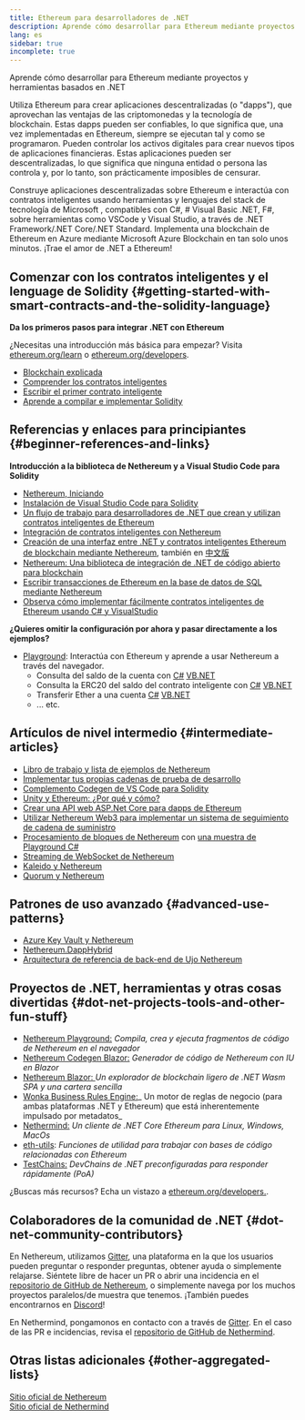 ```yaml
---
title: Ethereum para desarrolladores de .NET
description: Aprende cómo desarrollar para Ethereum mediante proyectos y herramientas basados en .NET
lang: es
sidebar: true
incomplete: true
---
```


<div class="featured">Aprende cómo desarrollar para Ethereum mediante proyectos y herramientas basados en .NET</div>

Utiliza Ethereum para crear aplicaciones descentralizadas (o "dapps"), que aprovechan las ventajas de las criptomonedas y la tecnología de blockchain. Estas dapps pueden ser confiables, lo que significa que, una vez implementadas en Ethereum, siempre se ejecutan tal y como se programaron. Pueden controlar los activos digitales para crear nuevos tipos de aplicaciones financieras. Estas aplicaciones pueden ser descentralizadas, lo que significa que ninguna entidad o persona las controla y, por lo tanto, son prácticamente imposibles de censurar.

Construye aplicaciones descentralizadas sobre Ethereum e interactúa con contratos inteligentes usando herramientas y lenguajes del stack de tecnología de Microsoft , compatibles con C#, # Visual Basic .NET, F#, sobre herramientas como VSCode y Visual Studio, a través de .NET Framework/.NET Core/.NET Standard. Implementa una blockchain de Ethereum en Azure mediante Microsoft Azure Blockchain en tan solo unos minutos. ¡Trae el amor de .NET a Ethereum!

## Comenzar con los contratos inteligentes y el lenguage de Solidity {#getting-started-with-smart-contracts-and-the-solidity-language}

**Da los primeros pasos para integrar .NET con Ethereum**

¿Necesitas una introducción más básica para empezar? Visita [ethereum.org/learn](/learn/) o [ethereum.org/developers](/developers/).

- [Blockchain explicada](https://kauri.io/article/d55684513211466da7f8cc03987607d5/blockchain-explained)
- [Comprender los contratos inteligentes](https://kauri.io/article/e4f66c6079e74a4a9b532148d3158188/ethereum-101-part-5-the-smart-contract)
- [Escribir el primer contrato inteligente](https://kauri.io/article/124b7db1d0cf4f47b414f8b13c9d66e2/remix-ide-your-first-smart-contract)
- [Aprende a compilar e implementar Solidity](https://kauri.io/article/973c5f54c4434bb1b0160cff8c695369/understanding-smart-contract-compilation-and-deployment)

## Referencias y enlaces para principiantes {#beginner-references-and-links}

**Introducción a la biblioteca de Nethereum y a Visual Studio Code para Solidity**

- [Nethereum, Iniciando](https://docs.nethereum.com/en/latest/getting-started/)
- [Instalación de Visual Studio Code para Solidity](https://marketplace.visualstudio.com/items?itemName=JuanBlanco.solidity)
- [Un flujo de trabajo para desarrolladores de .NET que crean y utilizan contratos inteligentes de Ethereum](https://medium.com/coinmonks/a-net-developers-workflow-for-creating-and-calling-ethereum-smart-contracts-44714f191db2)
- [Integración de contratos inteligentes con Nethereum](https://kauri.io/article/b54334b0695342c1bbe161c4c4467b50/smart-contracts-integration-with-nethereum)
- [Creación de una interfaz entre .NET y contratos inteligentes Ethereum de blockchain mediante Nethereum](https://medium.com/my-blockchain-development-daily-journey/interfacing-net-and-ethereum-blockchain-smart-contracts-with-nethereum-2fa3729ac933), también en [中文版](https://medium.com/my-blockchain-development-daily-journey/%E4%BD%BF%E7%94%A8nethereum%E9%80%A3%E6%8E%A5-net%E5%92%8C%E4%BB%A5%E5%A4%AA%E7%B6%B2%E5%8D%80%E5%A1%8A%E9%8F%88%E6%99%BA%E8%83%BD%E5%90%88%E7%B4%84-4a96d35ad1e1)
- [Nethereum: Una biblioteca de integración de .NET de código abierto para blockchain](https://kauri.io/article/d15dfd4903f149cdb84b3ce666103b52/v1/nethereum-an-open-source-.net-integration-library-for-blockchain)
- [Escribir transacciones de Ethereum en la base de datos de SQL mediante Nethereum](https://medium.com/coinmonks/writing-ethereum-transactions-to-sql-database-using-nethereum-fd94e0e4fa36)
- [Observa cómo implementar fácilmente contratos inteligentes de Ethereum usando C# y VisualStudio](https://koukia.ca/deploy-ethereum-smart-contracts-using-c-and-visualstudio-5be188ae928c)

**¿Quieres omitir la configuración por ahora y pasar directamente a los ejemplos?**

- [Playground](http://playground.nethereum.com/): Interactúa con Ethereum y aprende a usar Nethereum a través del navegador.
  - Consulta del saldo de la cuenta con [C#](http://playground.nethereum.com/csharp/id/1001) [VB.NET](http://playground.nethereum.com/vb/id/2001)
  - Consulta la ERC20 del saldo del contrato inteligente con [C#](http://playground.nethereum.com/csharp/id/1005) [VB.NET](http://playground.nethereum.com/vb/id/2004)
  - Transferir Ether a una cuenta [C#](http://playground.nethereum.com/csharp/id/1003) [VB.NET](http://playground.nethereum.com/vb/id/2003)
  - ... etc.

## Artículos de nivel intermedio {#intermediate-articles}

- [Libro de trabajo y lista de ejemplos de Nethereum](http://docs.nethereum.com/en/latest/Nethereum.Workbooks/docs/)
- [Implementar tus propias cadenas de prueba de desarrollo](https://github.com/Nethereum/Testchains)
- [Complemento Codegen de VS Code para Solidity](https://docs.nethereum.com/en/latest/nethereum-codegen-vscodesolidity/)
- [Unity y Ethereum: ¿Por qué y cómo?](https://www.raywenderlich.com/5509-unity-and-ethereum-why-and-how)
- [Crear una API web ASP.Net Core para dapps de Ethereum](https://tech-mint.com/blockchain/create-asp-net-core-web-api-for-ethereum-dapps/)
- [Utilizar Nethereum Web3 para implementar un sistema de seguimiento de cadena de suministro](http://blog.pomiager.com/post/using-nethereum-web3-to-implement-a-supply-chain-traking-system4)
- [Procesamiento de bloques de Nethereum](https://nethereum.readthedocs.io/en/latest/nethereum-block-processing-detail/) con [una muestra de Playground C#](http://playground.nethereum.com/csharp/id/1025)
- [Streaming de WebSocket de Nethereum](https://nethereum.readthedocs.io/en/latest/nethereum-subscriptions-streaming/)
- [Kaleido y Nethereum](https://kaleido.io/kaleido-and-nethereum/)
- [Quorum y Nethereum](https://github.com/Nethereum/Nethereum/blob/master/src/Nethereum.Quorum/README.md)

## Patrones de uso avanzado {#advanced-use-patterns}

- [Azure Key Vault y Nethereum](https://github.com/Azure-Samples/bc-community-samples/tree/master/akv-nethereum)
- [Nethereum.DappHybrid](https://github.com/Nethereum/Nethereum.DappHybrid)
- [Arquitectura de referencia de back-end de Ujo Nethereum](https://docs.nethereum.com/en/latest/nethereum-ujo-backend-sample/)

## Proyectos de .NET, herramientas y otras cosas divertidas {#dot-net-projects-tools-and-other-fun-stuff}

- [Nethereum Playground:](http://playground.nethereum.com/) _Compila, crea y ejecuta fragmentos de código de Nethereum en el navegador_
- [Nethereum Codegen Blazor:](https://github.com/Nethereum/Nethereum.CodeGen.Blazor) _Generador de código de Nethereum con IU en Blazor_
- [Nethereum Blazor: ](https://github.com/Nethereum/NethereumBlazor)_Un explorador de blockchain ligero de .NET Wasm SPA y una cartera sencilla_
- [Wonka Business Rules Engine:](https://docs.nethereum.com/en/latest/wonka/)_ Un motor de reglas de negocio (para ambas plataformas .NET y Ethereum) que está inherentemente impulsado por metadatos_
- [Nethermind:](https://github.com/NethermindEth/nethermind) _Un cliente de .NET Core Ethereum para Linux, Windows, MacOs_
- [eth-utils](https://github.com/ethereum/eth-utils/): _Funciones de utilidad para trabajar con bases de código relacionadas con Ethereum_
- [TestChains:](https://github.com/Nethereum/TestChains) _DevChains de .NET preconfiguradas para responder rápidamente (PoA)_

¿Buscas más recursos? Echa un vistazo a [ethereum.org/developers.](/developers/).

## Colaboradores de la comunidad de .NET {#dot-net-community-contributors}

En Nethereum, utilizamos [Gitter](https://gitter.im/Nethereum/Nethereum), una plataforma en la que los usuarios pueden preguntar o responder preguntas, obtener ayuda o simplemente relajarse. Siéntete libre de hacer un PR o abrir una incidencia en el [repositorio de GitHub de Nethereum](https://github.com/Nethereum), o simplemente navega por los muchos proyectos paralelos/de muestra que tenemos. ¡También puedes encontrarnos en [Discord](https://discord.gg/jQPrR58FxX)!

En Nethermind, pongamonos en contacto con a través de [Gitter](https://gitter.im/nethermindeth/nethermind). En el caso de las PR e incidencias, revisa el [repositorio de GitHub de Nethermind](https://github.com/NethermindEth/nethermind).

## Otras listas adicionales {#other-aggregated-lists}

[Sitio oficial de Nethereum](https://nethereum.com/)  
[Sitio oficial de Nethermind ](https://nethermind.io/)
